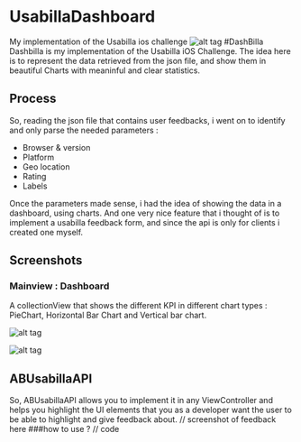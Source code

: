 # UsabillaDashboard
My implementation of the Usabilla ios challenge
![alt tag](https://s16.postimg.org/ppm92xjol/Dashbilla_logo.png)
#DashBilla
Dashbilla is my implementation of the Usabilla iOS Challenge. The idea here is to represent the data retrieved from the json file, and show them in beautiful Charts with meaninful and clear statistics.

## Process
So, reading the json file that contains user feedbacks, i went on to identify and only parse the needed parameters :

- Browser & version
- Platform
- Geo location
- Rating
- Labels

Once the parameters made sense, i had the idea of showing the data in a dashboard, using charts. And one very nice feature that i thought of is to implement a usabilla feedback form, and since the api is only for clients i created one myself.

## Screenshots
### Mainview : Dashboard
A collectionView that shows the different KPI in different chart types : PieChart, Horizontal Bar Chart and Vertical bar chart.

![alt tag](https://s13.postimg.org/9qq2fypdz/Simulator_Screen_Shot_22_nov_2016_a_01_26_05.png)

![alt tag](https://s22.postimg.org/y1km84kfl/Simulator_Screen_Shot_22_nov_2016_a_01_26_18.png)

## ABUsabillaAPI
So, ABUsabillaAPI allows you to implement it in any ViewController and helps you highlight the UI elements that you as a developer want the user to be able to highlight and give feedback about.
// screenshot of feedback here
###how to use ?
// code 




